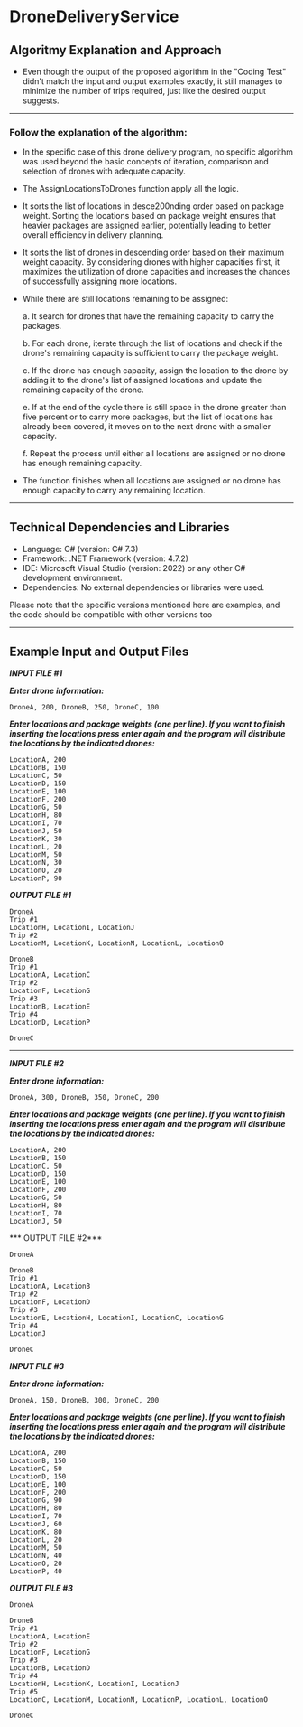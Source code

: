 # DroneDeliveryService

## Algoritmy Explanation and Approach

- Even though the output of the proposed algorithm in the "Coding Test" didn't match the input and output examples exactly, it still manages to minimize the number of trips required, just like the desired output suggests.

_______________

### Follow the explanation of the algorithm:

- In the specific case of this drone delivery program, no specific algorithm was used beyond the basic concepts of iteration, comparison and selection of drones with adequate capacity.

- The AssignLocationsToDrones function apply all the logic.

- It sorts the list of locations in desce200nding order based on package weight. Sorting the locations based on package weight ensures that heavier packages are assigned earlier, potentially leading to better overall efficiency in delivery planning.

- It sorts the list of drones in descending order based on their maximum weight capacity. By considering drones with higher capacities first, it maximizes the utilization of drone capacities and increases the chances of successfully assigning more locations.

- While there are still locations remaining to be assigned:

	a. It search for drones that have the remaining capacity to carry the packages.

	b. For each drone, iterate through the list of locations and check if the drone's remaining capacity is sufficient to carry the package weight.

	c. If the drone has enough capacity, assign the location to the drone by adding it to the drone's list of assigned locations and update the remaining capacity of the drone.

	e. If at the end of the cycle there is still space in the drone greater than five percent or  to carry more packages, but the list of locations has already been covered, it moves on to the next drone with a smaller capacity.

	f. Repeat the process until either all locations are assigned or no drone has enough remaining capacity.

- The function finishes when all locations are assigned or no drone has enough capacity to carry any remaining location.

_______________

## Technical Dependencies and Libraries

- Language: C# (version: C# 7.3)
- Framework: .NET Framework (version: 4.7.2)
- IDE: Microsoft Visual Studio (version: 2022) or any other C# development environment.
- Dependencies: No external dependencies or libraries were used.

Please note that the specific versions mentioned here are examples, and the code should be compatible with other versions too

_______________

## Example Input and Output Files

***INPUT FILE #1***

***Enter drone information:***
```
DroneA, 200, DroneB, 250, DroneC, 100
```

***Enter locations and package weights (one per line). If you want to finish inserting the locations press enter again and the program will distribute the locations by the indicated drones:***

```
LocationA, 200
LocationB, 150
LocationC, 50
LocationD, 150
LocationE, 100
LocationF, 200
LocationG, 50
LocationH, 80
LocationI, 70
LocationJ, 50
LocationK, 30
LocationL, 20
LocationM, 50
LocationN, 30
LocationO, 20
LocationP, 90
```

***OUTPUT FILE #1*** 
```
DroneA
Trip #1
LocationH, LocationI, LocationJ
Trip #2
LocationM, LocationK, LocationN, LocationL, LocationO

DroneB
Trip #1
LocationA, LocationC
Trip #2
LocationF, LocationG
Trip #3
LocationB, LocationE
Trip #4
LocationD, LocationP

DroneC
```
_______________

***INPUT FILE #2***

***Enter drone information:***
```
DroneA, 300, DroneB, 350, DroneC, 200
```

***Enter locations and package weights (one per line). If you want to finish inserting the locations press enter again and the program will distribute the locations by the indicated drones:***

```
LocationA, 200
LocationB, 150
LocationC, 50
LocationD, 150
LocationE, 100 
LocationF, 200
LocationG, 50 
LocationH, 80
LocationI, 70
LocationJ, 50 
```

*** OUTPUT FILE #2*** 
```
DroneA

DroneB
Trip #1
LocationA, LocationB
Trip #2
LocationF, LocationD
Trip #3
LocationE, LocationH, LocationI, LocationC, LocationG
Trip #4
LocationJ

DroneC
```

***INPUT FILE #3***

***Enter drone information:***
```
DroneA, 150, DroneB, 300, DroneC, 200
```

***Enter locations and package weights (one per line). If you want to finish inserting the locations press enter again and the program will distribute the locations by the indicated drones:***

```
LocationA, 200
LocationB, 150
LocationC, 50
LocationD, 150
LocationE, 100
LocationF, 200
LocationG, 90
LocationH, 80
LocationI, 70
LocationJ, 60
LocationK, 80
LocationL, 20
LocationM, 50
LocationN, 40
LocationO, 20
LocationP, 40
```

***OUTPUT FILE #3*** 
```
DroneA

DroneB
Trip #1
LocationA, LocationE
Trip #2
LocationF, LocationG
Trip #3
LocationB, LocationD
Trip #4
LocationH, LocationK, LocationI, LocationJ
Trip #5
LocationC, LocationM, LocationN, LocationP, LocationL, LocationO

DroneC
```
